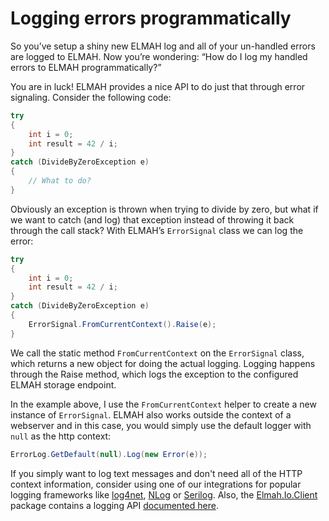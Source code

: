 # Logging errors programmatically

So you’ve setup a shiny new ELMAH log and all of your un-handled errors are logged to ELMAH. Now you’re wondering: “How do I log my handled errors to ELMAH programmatically?”

You are in luck! ELMAH provides a nice API to do just that through error signaling. Consider the following code:

```csharp
try
{
    int i = 0;
    int result = 42 / i;
}
catch (DivideByZeroException e)
{
    // What to do?
}
```

Obviously an exception is thrown when trying to divide by zero, but what if we want to catch (and log) that exception instead of throwing it back through the call stack? With ELMAH’s `ErrorSignal` class we can log the error:

```csharp
try
{
    int i = 0;
    int result = 42 / i;
}
catch (DivideByZeroException e)
{
    ErrorSignal.FromCurrentContext().Raise(e);
}
```

We call the static method `FromCurrentContext` on the `ErrorSignal` class, which returns a new object for doing the actual logging. Logging happens through the Raise method, which logs the exception to the configured ELMAH storage endpoint.

In the example above, I use the `FromCurrentContext` helper to create a new instance of `ErrorSignal`. ELMAH also works outside the context of a webserver and in this case, you would simply use the default logger with `null` as the http context:

```csharp
ErrorLog.GetDefault(null).Log(new Error(e));
```

If you simply want to log text messages and don't need all of the HTTP context information, consider using one of our integrations for popular logging frameworks like [log4net](https://docs.elmah.io/logging-to-elmah-io-from-log4net/), [NLog](https://docs.elmah.io/logging-to-elmah-io-from-nlog/) or [Serilog](https://docs.elmah.io/logging-to-elmah-io-from-serilog/). Also, the [Elmah.Io.Client](https://www.nuget.org/packages/Elmah.Io.Client/) package contains a logging API [documented here](https://github.com/elmahio/Elmah.Io.Client).
